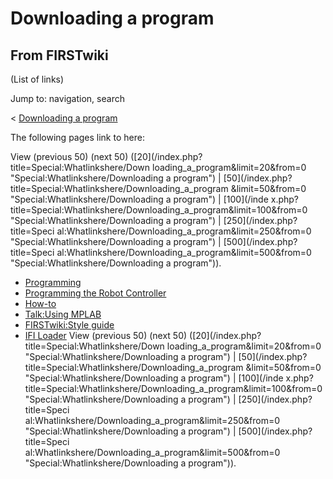 # Downloading a program

## From FIRSTwiki

(List of links)

Jump to: navigation, search

< [Downloading a program](/index.php?title=Downloading_a_program&redirect=no "Downloading a
program")

The following pages link to here:

View (previous 50) (next 50) ([20](/index.php?title=Special:Whatlinkshere/Down
loading_a_program&limit=20&from=0 "Special:Whatlinkshere/Downloading a
program") | [50](/index.php?title=Special:Whatlinkshere/Downloading_a_program
&limit=50&from=0 "Special:Whatlinkshere/Downloading a program") | [100](/inde
x.php?title=Special:Whatlinkshere/Downloading_a_program&limit=100&from=0 "Special:Whatlinkshere/Downloading a program") | [250](/index.php?title=Speci
al:Whatlinkshere/Downloading_a_program&limit=250&from=0 "Special:Whatlinkshere/Downloading a program") | [500](/index.php?title=Speci
al:Whatlinkshere/Downloading_a_program&limit=500&from=0 "Special:Whatlinkshere/Downloading a program")).

- [Programming](Programming "Programming")
- [Programming the Robot Controller](Programming_the_Robot_Controller "Programming the Robot Controller")
- [How-to](How-to "How-to")
- [Talk:Using MPLAB](Talk:Using_MPLAB "Talk:Using MPLAB")
- [FIRSTwiki:Style guide](FIRSTwiki:Style_guide "FIRSTwiki:Style guide")
- [IFI Loader](IFI_Loader "IFI Loader") View (previous 50) (next 50) ([20](/index.php?title=Special:Whatlinkshere/Down
  loading_a_program&limit=20&from=0 "Special:Whatlinkshere/Downloading a
  program") | [50](/index.php?title=Special:Whatlinkshere/Downloading_a_program
  &limit=50&from=0 "Special:Whatlinkshere/Downloading a program") | [100](/inde
  x.php?title=Special:Whatlinkshere/Downloading_a_program&limit=100&from=0 "Special:Whatlinkshere/Downloading a program") | [250](/index.php?title=Speci
  al:Whatlinkshere/Downloading_a_program&limit=250&from=0 "Special:Whatlinkshere/Downloading a program") | [500](/index.php?title=Speci
  al:Whatlinkshere/Downloading_a_program&limit=500&from=0 "Special:Whatlinkshere/Downloading a program")).

